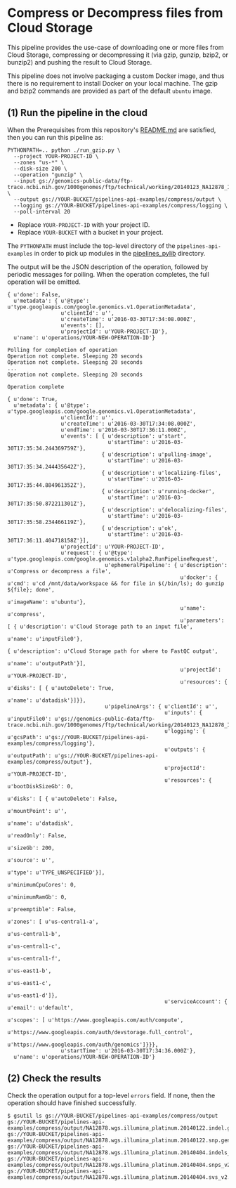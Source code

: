 # Compress or Decompress files from Cloud Storage

This pipeline provides the use-case of downloading one or more files
from Cloud Storage, compressing or decompressing it (via gzip, gunzip,
bzip2, or bunzip2) and pushing the result to Cloud Storage.

This pipeline does not involve packaging a custom Docker image, and
thus there is no requirement to install Docker on your local machine.
The gzip and bzip2 commands are provided as part of the default `ubuntu` image.

## (1) Run the pipeline in the cloud

When the Prerequisites from this repository's [README.md](../README.md)
are satisfied, then you can run this pipeline as:

```
PYTHONPATH=.. python ./run_gzip.py \
  --project YOUR-PROJECT-ID \
  --zones "us-*" \
  --disk-size 200 \
  --operation "gunzip" \
  --input gs://genomics-public-data/ftp-trace.ncbi.nih.gov/1000genomes/ftp/technical/working/20140123_NA12878_Illumina_Platinum/**.vcf.gz \
  --output gs://YOUR-BUCKET/pipelines-api-examples/compress/output \
  --logging gs://YOUR-BUCKET/pipelines-api-examples/compress/logging \
  --poll-interval 20
```

* Replace `YOUR-PROJECT-ID` with your project ID.
* Replace `YOUR-BUCKET` with a bucket in your project.

The `PYTHONPATH` must include the top-level directory of the
`pipelines-api-examples` in order to pick up modules in the
[pipelines_pylib](../pipelines_pylib) directory.

The output will be the JSON description of the operation, followed by periodic
messages for polling. When the operation completes, the full operation will
be emitted.
```
{ u'done': False,
  u'metadata': { u'@type': u'type.googleapis.com/google.genomics.v1.OperationMetadata',
                 u'clientId': u'',
                 u'createTime': u'2016-03-30T17:34:08.000Z',
                 u'events': [],
                 u'projectId': u'YOUR-PROJECT-ID'},
  u'name': u'operations/YOUR-NEW-OPERATION-ID'}

Polling for completion of operation
Operation not complete. Sleeping 20 seconds
Operation not complete. Sleeping 20 seconds
...
Operation not complete. Sleeping 20 seconds

Operation complete

{ u'done': True,
  u'metadata': { u'@type': u'type.googleapis.com/google.genomics.v1.OperationMetadata',
                 u'clientId': u'',
                 u'createTime': u'2016-03-30T17:34:08.000Z',
                 u'endTime': u'2016-03-30T17:36:11.000Z',
                 u'events': [ { u'description': u'start',
                                u'startTime': u'2016-03-30T17:35:34.244369759Z'},
                              { u'description': u'pulling-image',
                                u'startTime': u'2016-03-30T17:35:34.244435642Z'},
                              { u'description': u'localizing-files',
                                u'startTime': u'2016-03-30T17:35:44.884961352Z'},
                              { u'description': u'running-docker',
                                u'startTime': u'2016-03-30T17:35:50.872211301Z'},
                              { u'description': u'delocalizing-files',
                                u'startTime': u'2016-03-30T17:35:58.234466119Z'},
                              { u'description': u'ok',
                                u'startTime': u'2016-03-30T17:36:11.404718158Z'}],
                 u'projectId': u'YOUR-PROJECT-ID',
                 u'request': { u'@type': u'type.googleapis.com/google.genomics.v1alpha2.RunPipelineRequest',
                               u'ephemeralPipeline': { u'description': u'Compress or decompress a file',
                                                       u'docker': { u'cmd': u'cd /mnt/data/workspace && for file in $(/bin/ls); do gunzip ${file}; done',
                                                                    u'imageName': u'ubuntu'},
                                                       u'name': u'compress',
                                                       u'parameters': [ { u'description': u'Cloud Storage path to an input file',
                                                                          u'name': u'inputFile0'},
                                                                        { u'description': u'Cloud Storage path for where to FastQC output',
                                                                          u'name': u'outputPath'}],
                                                       u'projectId': u'YOUR-PROJECT-ID',
                                                       u'resources': { u'disks': [ { u'autoDelete': True,
                                                                                     u'name': u'datadisk'}]}},
                               u'pipelineArgs': { u'clientId': u'',
                                                  u'inputs': { u'inputFile0': u'gs://genomics-public-data/ftp-trace.ncbi.nih.gov/1000genomes/ftp/technical/working/20140123_NA12878_Illumina_Platinum/**.vcf.gz'},
                                                  u'logging': { u'gcsPath': u'gs://YOUR-BUCKET/pipelines-api-examples/compress/logging'},
                                                  u'outputs': { u'outputPath': u'gs://YOUR-BUCKET/pipelines-api-examples/compress/output'},
                                                  u'projectId': u'YOUR-PROJECT-ID',
                                                  u'resources': { u'bootDiskSizeGb': 0,
                                                                  u'disks': [ { u'autoDelete': False,
                                                                                u'mountPoint': u'',
                                                                                u'name': u'datadisk',
                                                                                u'readOnly': False,
                                                                                u'sizeGb': 200,
                                                                                u'source': u'',
                                                                                u'type': u'TYPE_UNSPECIFIED'}],
                                                                  u'minimumCpuCores': 0,
                                                                  u'minimumRamGb': 0,
                                                                  u'preemptible': False,
                                                                  u'zones': [ u'us-central1-a',
                                                                              u'us-central1-b',
                                                                              u'us-central1-c',
                                                                              u'us-central1-f',
                                                                              u'us-east1-b',
                                                                              u'us-east1-c',
                                                                              u'us-east1-d']},
                                                  u'serviceAccount': { u'email': u'default',
                                                                       u'scopes': [ u'https://www.googleapis.com/auth/compute',
                                                                                    u'https://www.googleapis.com/auth/devstorage.full_control',
                                                                                    u'https://www.googleapis.com/auth/genomics']}}},
                 u'startTime': u'2016-03-30T17:34:36.000Z'},
  u'name': u'operations/YOUR-NEW-OPERATION-ID'}
```

## (2) Check the results

Check the operation output for a top-level `errors` field.
If none, then the operation should have finished successfully.

```
$ gsutil ls gs://YOUR-BUCKET/pipelines-api-examples/compress/output
gs://YOUR-BUCKET/pipelines-api-examples/compress/output/NA12878.wgs.illumina_platinum.20140122.indel.genotypes.vcf
gs://YOUR-BUCKET/pipelines-api-examples/compress/output/NA12878.wgs.illumina_platinum.20140122.snp.genotypes.vcf
gs://YOUR-BUCKET/pipelines-api-examples/compress/output/NA12878.wgs.illumina_platinum.20140404.indels_v2.vcf
gs://YOUR-BUCKET/pipelines-api-examples/compress/output/NA12878.wgs.illumina_platinum.20140404.snps_v2.vcf
gs://YOUR-BUCKET/pipelines-api-examples/compress/output/NA12878.wgs.illumina_platinum.20140404.svs_v2.vcf
```
